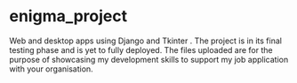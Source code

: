 # enigma_project
Web and desktop apps using Django and Tkinter .
The project is in its final testing phase and is yet to fully deployed.
The files uploaded are for the purpose of showcasing my development skills to support my job application with your organisation.
